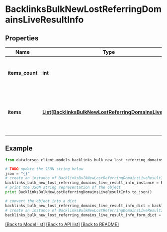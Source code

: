 # BacklinksBulkNewLostReferringDomainsLiveResultInfo


## Properties

Name | Type | Description | Notes
------------ | ------------- | ------------- | -------------
**items_count** | **int** | the number of results returned in the items array | [optional] 
**items** | [**List[BacklinksBulkNewLostReferringDomainsLiveItem]**](BacklinksBulkNewLostReferringDomainsLiveItem.md) | contains relevant backlinks and referring domains data | [optional] 

## Example

```python
from dataforseo_client.models.backlinks_bulk_new_lost_referring_domains_live_result_info import BacklinksBulkNewLostReferringDomainsLiveResultInfo

# TODO update the JSON string below
json = "{}"
# create an instance of BacklinksBulkNewLostReferringDomainsLiveResultInfo from a JSON string
backlinks_bulk_new_lost_referring_domains_live_result_info_instance = BacklinksBulkNewLostReferringDomainsLiveResultInfo.from_json(json)
# print the JSON string representation of the object
print BacklinksBulkNewLostReferringDomainsLiveResultInfo.to_json()

# convert the object into a dict
backlinks_bulk_new_lost_referring_domains_live_result_info_dict = backlinks_bulk_new_lost_referring_domains_live_result_info_instance.to_dict()
# create an instance of BacklinksBulkNewLostReferringDomainsLiveResultInfo from a dict
backlinks_bulk_new_lost_referring_domains_live_result_info_form_dict = backlinks_bulk_new_lost_referring_domains_live_result_info.from_dict(backlinks_bulk_new_lost_referring_domains_live_result_info_dict)
```
[[Back to Model list]](../README.md#documentation-for-models) [[Back to API list]](../README.md#documentation-for-api-endpoints) [[Back to README]](../README.md)



